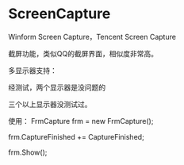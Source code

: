 # ScreenCapture
Winform Screen Capture，Tencent Screen Capture



截屏功能，类似QQ的截屏界面，相似度非常高。



多显示器支持：

经测试，两个显示器是没问题的

三个以上显示器没测试过。





使用：
FrmCapture frm = new FrmCapture();

frm.CaptureFinished += CaptureFinished;

frm.Show();

